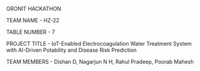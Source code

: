 GRONIT HACKATHON

TEAM NAME - HZ-22

TABLE NUMBER - 7

PROJECT TITLE - IoT-Enabled Electrocoagulation Water Treatment System with AI-Driven Potability and Disease Risk Prediction

TEAM MEMBERS - Dishan D, Nagarjun N H, Rahul Pradeep, Poorab Mahesh

